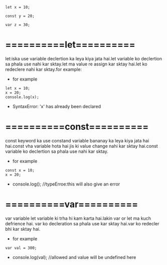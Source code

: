 ```
let x = 10;

const y = 20;

var z = 30;
```

# ==========let==========

let:iska use variable declertion ka leya kiya jata hai.let variable ko declertion sa phala use nahi kar sktay.let ma value re assign kar sktay hai.let ko redeclere nahi kar sktay.for example:

- for example

```
let x = 10;
x = 20;
console.log(x);
```

- SyntaxError: 'x' has already been declared

# ==========const==========

const keyword ka use constand variable bananay ka leya kiya jata hai hai.const vha variable hota hai jis ki value change nahi kar sktay hai.const variable ko declertion sa phala use nahi kar sktay.

- for example

```
const x = 10;
x = 20;
```

- console.log(); //typeErroe:this will also give an error

# ==========var==========

var variable let variable ki trha hi kam karta hai.lakin var or let ma kuch defrience hai.
var ko decleration sa phala use kar sktay hai.var ko redecler bhi kar sktay hai.

- for example

```
var val = 300;
```

- console.log(val); //allowed and value will be undefined here
